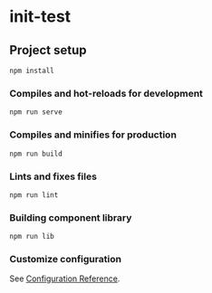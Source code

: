# init-test

## Project setup
```
npm install
```

### Compiles and hot-reloads for development
```
npm run serve
```

### Compiles and minifies for production
```
npm run build
```

### Lints and fixes files
```
npm run lint
```

### Building component library
```
npm run lib
```

### Customize configuration
See [Configuration Reference](https://cli.vuejs.org/config/).
